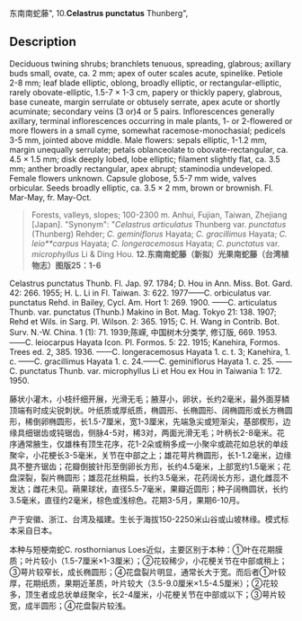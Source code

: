 东南南蛇藤",
10.**Celastrus punctatus** Thunberg",

## Description
Deciduous twining shrubs; branchlets tenuous, spreading, glabrous; axillary buds small, ovate, ca. 2 mm; apex of outer scales acute, spinelike. Petiole 2-8 mm; leaf blade elliptic, oblong, broadly elliptic, or rectangular-elliptic, rarely obovate-elliptic, 1.5-7 × 1-3 cm, papery or thickly papery, glabrous, base cuneate, margin serrulate or obtusely serrate, apex acute or shortly acuminate; secondary veins (3 or)4 or 5 pairs. Inflorescences generally axillary, terminal inflorescences occurring in male plants, 1- or 2-flowered or more flowers in a small cyme, somewhat racemose-monochasial; pedicels 3-5 mm, jointed above middle. Male flowers: sepals elliptic, 1-1.2 mm, margin unequally serrulate; petals oblanceolate to obovate-rectangular, ca. 4.5 × 1.5 mm; disk deeply lobed, lobe elliptic; filament slightly flat, ca. 3.5 mm; anther broadly rectangular, apex abrupt; staminodia undeveloped. Female flowers unknown. Capsule globose, 5.5-7 mm wide, valves orbicular. Seeds broadly elliptic, ca. 3.5 × 2 mm, brown or brownish. Fl. Mar-May, fr. May-Oct.

> Forests, valleys, slopes; 100-2300 m. Anhui, Fujian, Taiwan, Zhejiang [Japan].
  "Synonym": "*Celastrus articulatus* Thunberg var. *punctatus* (Thunberg) Rehder; *C. geminiflorus* Hayata; *C. gracillimus* Hayata; *C. leio**carpus* Hayata; *C. longeracemosus* Hayata; *C. punctatus* var. *microphyllus* Li &amp; Ding Hou.
**12.东南南蛇藤（新拟）光果南蛇藤（台湾植物志）图版25：1-6**

Celastrus punctatus Thunb. Fl. Jap. 97. 1784; D. Hou in Ann. Miss. Bot. Gard. 42: 266. 1955; H. L. Li in Fl. Taiwan. 3: 622. 1977——C. orbiculatus var. punctatus Rehd. in Bailey, Cycl. Am. Hort 1: 269. 1900. ——C. articulatus Thunb. var. punctatus (Thunb.) Makino in Bot. Mag. Tokyo 21: 138. 1907; Rehd et Wils. in Sarg. Pl. Wilson. 2: 365. 1915; C. H. Wang in Contrib. Bot. Surv. N.-W. China. 1 (1): 71. 1939;陈嵘, 中国树木分类学, 修订版, 669. 1953. ——C. leiocarpus Hayata Icon. Pl. Formos. 5: 22. 1915; Kanehira, Formos. Trees ed. 2, 385. 1936. ——C. longeracemosus Hayata 1. c. t. 3; Kanehira, 1. c. ——C. gracillimus Hayata 1. c. 24.——C. geminiflorus Hayata 1. c. 25. ——C. punctatus Thunb. var. microphyllus Li et Hou ex Hou in Taiwania 1: 172. 1950.

藤状小灌木，小枝纤细开展，光滑无毛；腋芽小，卵状，长约2毫米，最外面芽鳞顶端有时成尖锐刺状。叶纸质或厚纸质，椭圆形、长椭圆形、阔椭圆形或长方椭圆形，稀倒卵椭圆形，长1.5-7厘米，宽1-3厘米，先端急尖或短渐尖，基部楔形，边缘具细锯齿或钝锯齿，侧脉4-5对，稀3对，两面光滑无毛；叶柄长2-8毫米。花序通常腋生，仅雄株有顶生花序，花1-2朵或稍多成一小聚伞或疏花如总状的单歧聚伞，小花梗长3-5毫米，关节在中部之上；雄花萼片椭圆形，长1-1.2毫米，边缘具不整齐锯齿；花瓣倒披针形至倒卵长方形，长约4.5毫米，上部宽约1.5毫米；花盘深裂，裂片椭圆形；雄蕊花丝稍扁，长约3.5毫米，花药阔长方形，退化雌蕊不发达；雌花未见。蒴果球状，直径5.5-7毫米，果瓣近圆形；种子阔椭圆状，长约3.5毫米，直径约2毫米，棕色或浅棕色。花期3-5月，果期6-10月。

产于安徽、浙江、台湾及福建。生长于海拔150-2250米山谷或山坡林缘。模式标本采自日本。

本种与短梗南蛇C. rosthornianus Loes近似，主要区别于本种：①叶在花期膜质；叶片较小（1.5-7厘米×1-3厘米）；②花较稀少，小花梗关节在中部或稍上；③萼片较窄长，成长椭圆形；④花盘裂片明显，通常长大于宽。而后者①叶较厚，花期纸质，果期近革质，叶片较大（3.5-9.0厘米×1.5-4.5厘米）；②花较多，顶生者成总状单歧聚伞，长2-4厘米，小花梗关节在中部或以下；③萼片较宽，成半圆形；④花盘裂片较浅。
